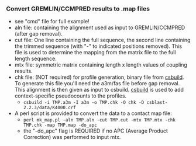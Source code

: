 ### Convert GREMLIN/CCMPRED results to .map files
* see "cmd" file for full example!
* aln file: containing the alignment used as input to GREMLIN/CCMPRED (after gap removal).
* cut file: One line containing the full sequence, the second line containing the trimmed sequence (with "-" to indicated positions removed). This file is used to determine the mapping from the matrix file to the full length sequence.
* mtx file: symmetric matrix containing length x length values of coupling results.
* chk file: (NOT required) for profile generation, binary file from [csbuild](https://github.com/cangermueller/csblast). To generate this file you'll need the a3m/fas file before gap removal. This alignment is then given as input to csbuild. [csbuild](https://github.com/cangermueller/csblast) is used to add context-specific pseudocounts to the profiles.
   * ```csbuild -i TMP.a3m -I a3m -o TMP.chk -O chk -D csblast-2.2.3/data/K4000.crf```
* A perl script is provided to convert the data to a contact map file: 
   * ```perl mk_map.pl -aln TMP.aln -cut TMP.cut -mtx TMP.mtx -chk TMP.chk -map TMP.map -do_apc``` 
   * the "-do_apc" flag is REQUIRED if no APC (Average Product Correction) was performed to input mtx.
